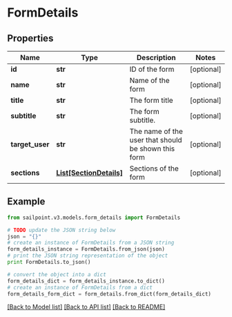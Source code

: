 # FormDetails


## Properties

Name | Type | Description | Notes
------------ | ------------- | ------------- | -------------
**id** | **str** | ID of the form | [optional] 
**name** | **str** | Name of the form | [optional] 
**title** | **str** | The form title | [optional] 
**subtitle** | **str** | The form subtitle. | [optional] 
**target_user** | **str** | The name of the user that should be shown this form | [optional] 
**sections** | [**List[SectionDetails]**](SectionDetails.md) | Sections of the form | [optional] 

## Example

```python
from sailpoint.v3.models.form_details import FormDetails

# TODO update the JSON string below
json = "{}"
# create an instance of FormDetails from a JSON string
form_details_instance = FormDetails.from_json(json)
# print the JSON string representation of the object
print FormDetails.to_json()

# convert the object into a dict
form_details_dict = form_details_instance.to_dict()
# create an instance of FormDetails from a dict
form_details_form_dict = form_details.from_dict(form_details_dict)
```
[[Back to Model list]](../README.md#documentation-for-models) [[Back to API list]](../README.md#documentation-for-api-endpoints) [[Back to README]](../README.md)


